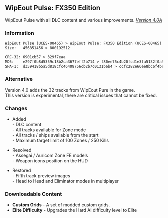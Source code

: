 ## WipEout Pulse: FX350 Edition
WipEout Pulse with all DLC content and various improvements. [*Version 4.0A*](https://mega.nz/folder/lMRVELoR#01a4KaUDbCycjlrDgq5UdQ)

### Information
```diff
WipEout Pulse (UCES-00465) > WipEout Pulse: FX350 Edition (UCES-00465)
Size:   456851456 > 800192512

CRC-32: 6901cb57 > 329f7eaa
MD5:    e297f0b8d5359c18b2ca3677eff2b714 > f80ee75c4b20fcd1e3fa5132f0a59624
SHA-1:  d359418b5a5d818cfc46408756cb2b7c0131b6b4 > ccfc282e66ee8bc6f4be32b1ea7447732b3b5aea
```

### Alternative
Version 4.0 adds the 32 tracks from WipEout Pure in the game.  
This version is experimental, there are critical issues that cannot be fixed.

### Changes
- Added  
*-* DLC content  
*-* All tracks available for Zone mode  
*-* All tracks / ships available from the start  
*-* Maximum target limit of 100 Zones / 250 Kills

- Resolved  
*-* Assegai / Auricom Zone FE models  
*-* Weapon icons position on the HUD

- Restored  
*-* Fifth track preview images  
*-* Head to Head and Eliminator modes in multiplayer

### Downloadable Content
- **Custom Grids** - A set of modded custom grids.
- **Elite Difficulty** - Upgrades the Hard AI difficulty level to Elite
